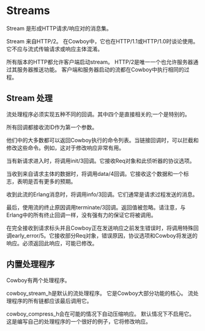 # Streams

Stream 是形成HTTP请求/响应对的消息集。

Stream 来自HTTP/2。 在Cowboy中，它也在HTTP/1.1或HTTP/1.0时谈论使用。 它不应与流式传输请求或响应主体混淆。

所有版本的HTTP都允许客户端启动stream。 HTTP/2是唯一一个也允许服务器通过其服务器推送功能。 客户端和服务器启动的流都在Cowboy中执行相同的过程。

## Stream 处理

流处理程序必须实现五种不同的回调。其中四个是直接相关的;一个是特别的。

所有回调都接收流ID作为第一个参数。

他们中的大多数都可以返回Cowboy执行的命令列表。当链接回调时，可以拦截和修改这些命令。例如，这对于修改响应非常有用。

当有新请求进入时，将调用init/3回调。它接收Req对象和此侦听器的协议选项。

当收到来自请求主体的数据时，将调用data/4回调。它接收这个数据和一个标志，表明是否有更多的预期。

收到此流的Erlang消息时，将调用info/3回调。它们通常是请求过程发送的消息。

最后，使用流的终止原因调用terminate/3回调。返回值被忽略。请注意，与Erlang中的所有终止回调一样，没有强有力的保证它将被调用。

在完全接收到请求标头并且Cowboy正在发送响应之前发生错误时，将调用特殊回调early_error/5。它接收部分Req对象，错误原因，协议选项和Cowboy将发送的响应。必须返回此响应，可能已修改。

## 内置处理程序

Cowboy有两个处理程序。

cowboy_stream_h是默认的流处理程序。 它是Cowboy大部分功能的核心。 流处理程序的所有链都应该最后调用它。

cowboy_compress_h会在可能的情况下自动压缩响应。 默认情况下不启用它。 这是编写自己的处理程序的一个很好的例子，它将修改响应。